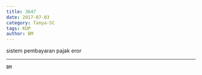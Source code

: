 ```yaml
---
title: 3647
date: 2017-07-03
category: Tanya-SC
tags: KUP
author: BM
---
```


sistem pembayaran pajak eror

---



`BM`
